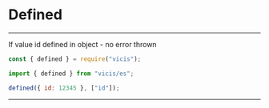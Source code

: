 # Defined

----------

If value id defined in object - no error thrown

```js
const { defined } = require("vicis");
```

```js
import { defined } from "vicis/es";
```

```js
defined({ id: 12345 }, ["id"]);
```

----------

